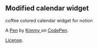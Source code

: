 Modified calendar widget
------------------------
coffee colored calendar widget for notion

A [Pen](https://codepen.io/Poopypantsguy8261/pen/JjbNyJR) by [Kimmy ](https://codepen.io/Poopypantsguy8261) on [CodePen](https://codepen.io).

[License](https://codepen.io/Poopypantsguy8261/pen/JjbNyJR/license).